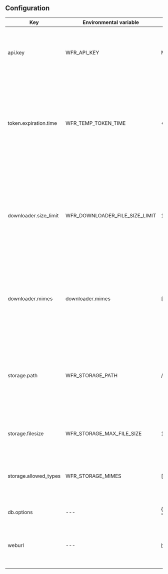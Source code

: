 ## Configuration

| Key | Environmental variable | Example value | Description |
|---------------------- |------------------------------------| -----------------------------------------------------------| --------------------------------------------------------------------------------------------------------------------------------------- |
| api.key | WFR_API_KEY                                      | MJVgHjqd6skwtAEhkLIDyhwA6LS2xuEmgr                         | Key required to put in every HTTP request to prove that the action is permitted |
| token.expiration.time | WFR_TEMP_TOKEN_TIME                | +1 hour                                                    | Application allows generating temporary tokens for given actions to users eg. to show user an upload form and to allow to upload a file |
| downloader.size_limit | WFR_DOWNLOADER_FILE_SIZE_LIMIT     | 1073741824                                                 | How much the external resource size can be. It's important when importing eg. an image from external server giving an URL address |
| downloader.mimes      | downloader.mimes                   | ["image/jpeg", "image/png"]                                | List of allowed mime types when importing from external HTTP server via URL address |
| storage.path          | WFR_STORAGE_PATH                   | /some/where/                                               | Path where to store the files. In simple usage of service (without external storage etc.) it's better to do not change this value. |
| storage.filesize      | WFR_STORAGE_MAX_FILE_SIZE          | 1073741824                                                 | How much the uploaded file size can be |
| storage.allowed_types | WFR_STORAGE_MIMES                  | ["image/jpeg", "image/png"]                                | Allowed file types for upload (could be overwritten when creating a user token) |
| db.options            | ---                                | {"driver": "pdo_sqlite", "path": "/some/where/db.sqlite3"} | Database connection options |
| weburl                | ---                                | https://cdn1.wolnosciowiec.net                             | Complete URL to the application, default: autodetect by hostname |

